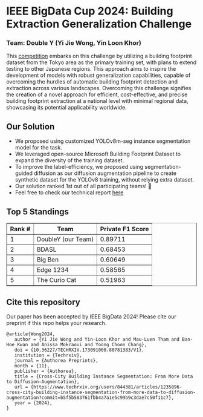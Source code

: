 # IEEE BigData Cup 2024: Building Extraction Generalization Challenge

### Team: Double Y (Yi Jie Wong, Yin Loon Khor)

This [competition](https://www.kaggle.com/competitions/building-extraction-generalization-2024/overview) embarks on this challenge by utilizing a building footprint dataset from the Tokyo area as the primary training set, with plans to extend testing to other Japanese regions. This approach aims to inspire the development of models with robust generalization capabilities, capable of overcoming the hurdles of automatic building footprint detection and extraction across various landscapes. Overcoming this challenge signifies the creation of a novel approach for efficient, cost-effective, and precise building footprint extraction at a national level with minimal regional data, showcasing its potential applicability worldwide.

## Our Solution

- We proposed using customized YOLOv8m-seg instance segmentation model for the task.
- We leveraged open-source Microsoft Building Footprint Dataset to expand the diversity of the training dataset.
- To improve the label-efficiency, we proposed using segmentation-guided diffusion as our diffusion augmentation pipeline to create synthetic dataset for the YOLOv8 training, without relying extra dataset.
- Our solution ranked 1st out of all participating teams! 🏅
- Feel free to check our technical report [here](https://doubley-begc2024.github.io/)

## Top 5 Standings
<!DOCTYPE html>
<html lang="en">
<head>
    <meta charset="UTF-8">
    <meta name="viewport" content="width=device-width, initial-scale=1.0">
</head>
<body>
    <table border="1">
        <tr>
            <th>Rank #</th>
            <th>Team</th>
            <th>Private F1 Score</th>
        </tr>
        <tr>
            <td>1</td>
            <td>DoubleY (our Team)</td>
            <td>0.89711</td>
        </tr>
        <tr>
            <td>2</td>
            <td>BDASL</td>
            <td>0.68453</td>
        </tr>
        <tr>
            <td>3</td>
            <td>Big Ben</td>
            <td>0.60649</td>
        </tr>
        <tr>
            <td>4</td>
            <td>Edge 1234</td>
            <td>0.58565</td>
        </tr>
        <tr>
            <td>5</td>
            <td>The Curio Cat</td>
            <td>0.51963</td>
        </tr>
    </table>
</body>
</html>

## Cite this repository

Our paper has been accepted by IEEE BigData 2024! Please cite our preprint if this repo helps your research.
```
@article{Wong2024,
   author = {Yi Jie Wong and Yin-Loon Khor and Mau-Luen Tham and Ban-Hoe Kwan and Anissa Mokraoui and Yoong Choon Chang},
   doi = {10.36227/TECHRXIV.173091008.80781383/V1},
   institution = {Techrxiv},
   journal = {Authorea Preprints},
   month = {11},
   publisher = {Authorea},
   title = {Cross-City Building Instance Segmentation: From More Data to Diffusion-Augmentation},
   url = {https://www.techrxiv.org/users/844381/articles/1235896-cross-city-building-instance-segmentation-from-more-data-to-diffusion-augmentation?commit=b5f5b583761fbb4a7a1e5c99b9c3dae7c50f11c7},
   year = {2024},
}
```
